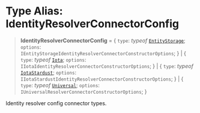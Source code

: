 # Type Alias: IdentityResolverConnectorConfig

> **IdentityResolverConnectorConfig** = \{ `type`: *typeof* [`EntityStorage`](../variables/IdentityResolverConnectorType.md#entitystorage); `options`: `IEntityStorageIdentityResolverConnectorConstructorOptions`; \} \| \{ `type`: *typeof* [`Iota`](../variables/IdentityResolverConnectorType.md#iota); `options`: `IIotaIdentityResolverConnectorConstructorOptions`; \} \| \{ `type`: *typeof* [`IotaStardust`](../variables/IdentityResolverConnectorType.md#iotastardust); `options`: `IIotaStardustIdentityResolverConnectorConstructorOptions`; \} \| \{ `type`: *typeof* [`Universal`](../variables/IdentityResolverConnectorType.md#universal); `options`: `IUniversalResolverConnectorConstructorOptions`; \}

Identity resolver config connector types.
